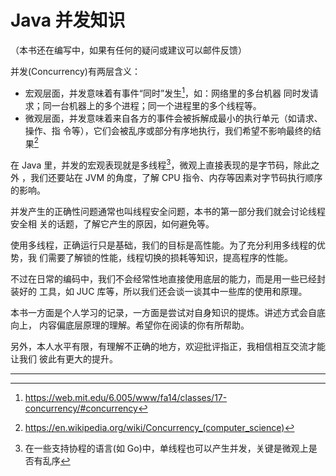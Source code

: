 # Java 并发知识

（本书还在编写中，如果有任何的疑问或建议可以邮件反馈）

并发(Concurrency)有两层含义：

- 宏观层面，并发意味着有事件“同时”发生[^mit-reading-17]，如：网络里的多台机器
  同时发请求；同一台机器上的多个进程；同一个进程里的多个线程等。
- 微观层面，并发意味着来自各方的事件会被拆解成最小的执行单元（如请求、操作、指
  令等），它们会被乱序或部分有序地执行，我们希望不影响最终的结果[^wiki-definition]

在 Java 里，并发的宏观表现就是多线程[^go]，微观上直接表现的是字节码，除此之外
，我们还要站在 JVM 的角度，了解 CPU 指令、内存等因素对字节码执行顺序的影响。

并发产生的正确性问题通常也叫线程安全问题，本书的第一部分我们就会讨论线程安全相
关的话题，了解它产生的原因，如何避免等。

使用多线程，正确运行只是基础，我们的目标是高性能。为了充分利用多线程的优势，我
们需要了解锁的性能，线程切换的损耗等知识，提高程序的性能。

不过在日常的编码中，我们不会经常性地直接使用底层的能力，而是用一些已经封装好的
工具，如 JUC 库等，所以我们还会谈一谈其中一些库的使用和原理。

本书一方面是个人学习的记录，一方面是尝试对自身知识的提炼。讲述方式会自底向上，
内容偏底层原理的理解。希望你在阅读的你有所帮助。

另外，本人水平有限，有理解不正确的地方，欢迎批评指正，我相信相互交流才能让我们
彼此有更大的提升。

---

[^mit-reading-17]: https://web.mit.edu/6.005/www/fa14/classes/17-concurrency/#concurrency
[^wiki-definition]: https://en.wikipedia.org/wiki/Concurrency_(computer_science)
[^go]: 在一些支持协程的语言(如 Go)中，单线程也可以产生并发，关键是微观上是否有乱序
